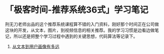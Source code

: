 # 「极客时间-推荐系统36式」学习笔记

刑无刀老师出品的这个推荐系统课程算不错的入门资料，刚好那个时间正在公司做这块的开发，从文本，图片，到视频信息的相关推荐。我的学习习惯是边看边做笔记，所以还是把整个学习过程中遇到的关键思想，代码算法等记录下。

1. [从文本到用户画像有多远](tj36/chapter01.md)


